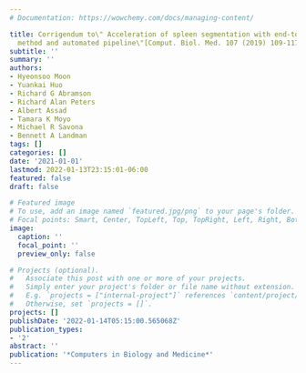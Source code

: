 ```yaml
---
# Documentation: https://wowchemy.com/docs/managing-content/

title: Corrigendum to\" Acceleration of spleen segmentation with end-to-end deep learning
  method and automated pipeline\"[Comput. Biol. Med. 107 (2019) 109-117].
subtitle: ''
summary: ''
authors:
- Hyeonsoo Moon
- Yuankai Huo
- Richard G Abramson
- Richard Alan Peters
- Albert Assad
- Tamara K Moyo
- Michael R Savona
- Bennett A Landman
tags: []
categories: []
date: '2021-01-01'
lastmod: 2022-01-13T23:15:01-06:00
featured: false
draft: false

# Featured image
# To use, add an image named `featured.jpg/png` to your page's folder.
# Focal points: Smart, Center, TopLeft, Top, TopRight, Left, Right, BottomLeft, Bottom, BottomRight.
image:
  caption: ''
  focal_point: ''
  preview_only: false

# Projects (optional).
#   Associate this post with one or more of your projects.
#   Simply enter your project's folder or file name without extension.
#   E.g. `projects = ["internal-project"]` references `content/project/deep-learning/index.md`.
#   Otherwise, set `projects = []`.
projects: []
publishDate: '2022-01-14T05:15:00.565068Z'
publication_types:
- '2'
abstract: ''
publication: '*Computers in Biology and Medicine*'
---
```

